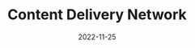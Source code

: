 ---
title: "Content Delivery Network"
date: 2022-11-25
authors: ["ngoctd"]
draft: true
tags: ["network"]
---
